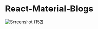 # React-Material-Blogs
![Screenshot (152)](https://user-images.githubusercontent.com/62586380/120109470-39d5f100-c187-11eb-9660-1eddad01df8b.png)
